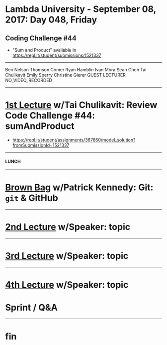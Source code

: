 # Lambda University - September 08, 2017: Day 048, Friday
## Coding Challenge #44
- "Sum and Product" available in https://repl.it/student/submissions/1521337
***
Ben Nelson
Thomson Comer
Ryan Hamblin
Ivan Mora
Sean Chen
Tai Chulikavit
Emily Sperry
Christine Gierer
GUEST LECTURER
NO_VIDEO_RECORDED
***
# [1st Lecture](https://youtu.be/fnf9Vm7BP-Y) w/Tai Chulikavit: Review Code Challenge #44: sumAndProduct
- https://repl.it/student/assignments/367850/model_solution?fromSubmissionId=1521337

***
#### LUNCH
***
# [Brown Bag](https://youtu.be/plBd25SMy1Q) w/Patrick Kennedy: Git: `git` & GitHub
***
# [2nd Lecture](VIDEO_RECORDED_NOT_POSTED) w/Speaker: topic
***
# [3rd Lecture](VIDEO_RECORDED_NOT_POSTED) w/Speaker: topic
***
# [4th Lecture](VIDEO_RECORDED_NOT_POSTED) w/Speaker: topic
# Sprint / Q&A
***
# fin
